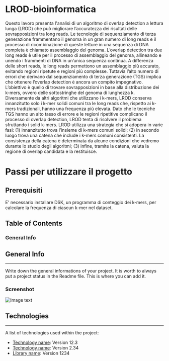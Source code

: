 # LROD-bioinformatica
Questo lavoro presenta l'analisi di un algoritmo di overlap detection a lettura lunga (LROD) che può migliorare l’accuratezza dei risultati delle sovrapposizioni tra long reads. 
Le tecnologie di sequenziamento di terza generazione frammentano il genoma in un gran numero di long reads e il processo di ricombinazione di queste letture in una sequenza di DNA completa è chiamato assemblaggio del genoma. L’overlap detection tra due long reads è utile per il processo di assemblaggio del genoma, allineando e unendo i frammenti di DNA in un’unica sequenza
continua. A differenza delle short reads, le long reads permettono un assemblaggio più accurato, evitando regioni ripetute e regioni più complesse. Tuttavia l’alto numero di errori che derivano dal sequenziamento di terza generazione (TGS) implica che ottenere l’overlap detection è ancora un compito impegnativo. L’obiettivo è quello di trovare sovrapposizioni in base alla distribuzione dei k-mers, ovvero delle sottostringhe del genoma di lunghezza k. Diversamente da altri algoritmi che utilizzano i k-mers, LROD conserva innanzitutto solo i k-mer solidi comuni tra le long reads che, rispetto ai k-mers tradizionali, hanno una frequenza più elevata. Dato che le tecniche TGS hanno un alto tasso di errore e le regioni ripetitive complicano il processo di overlap detection, LROD tenta di risolvere il problema sfruttando i solid k-mers. LROD utilizza una strategia che si adopera in varie fasi:
(1) innanzitutto trova l’insieme di k-mers comuni solidi;
(2) in secondo luogo trova una catena che include i k-mers comuni consistenti. La consistenza della catena è determinata da alcune condizioni che vedremo durante lo studio degli algoritmi;
(3) infine, tramite la catena, valuta la regione di overlap candidata e la restituisce.
# Passi per utilizzare il progetto
## Prerequisiti
E' necessario installare DSK, un programma di conteggio dei k-mers, per calcolare la frequenza di ciascun k-mer nel dataset.
## Table of Contents
<a name="general-info"></a>
### General Info
## General Info
***
Write down the general informations of your project. It is worth to always put a project status in the Readme file. This is where you can add it. 
### Screenshot
![Image text](/path/to/the/screenshot.png)
## Technologies
***
A list of technologies used within the project:
* [Technology name](https://example.com): Version 12.3 
* [Technology name](https://example.com): Version 2.34
* [Library name](https://example.com): Version 1234
